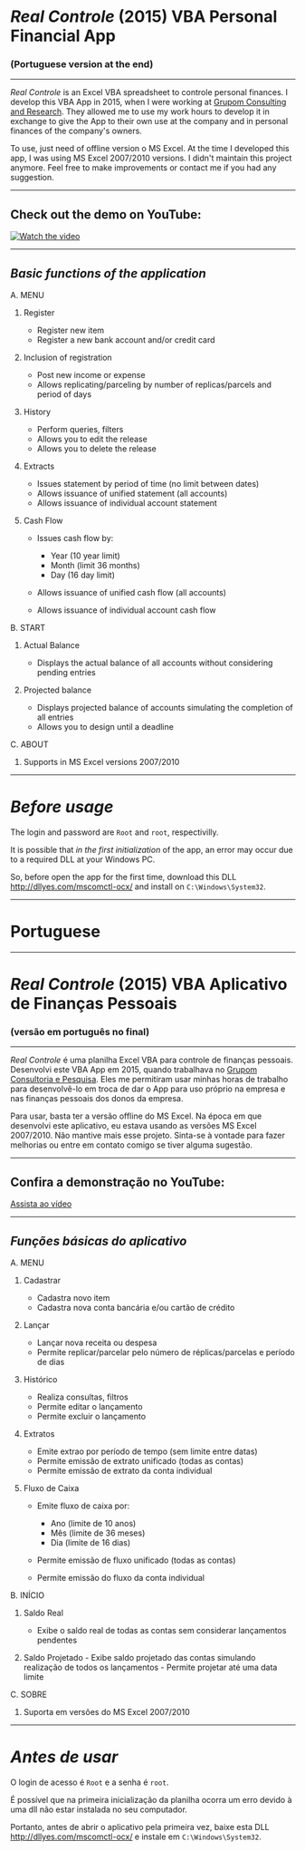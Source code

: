 # _Real Controle_ (2015) VBA Personal Financial App 
### (Portuguese version at the end)

---

_Real Controle_ is an Excel VBA spreadsheet to controle personal finances.
I develop this VBA App in 2015, when I were working at [Grupom Consulting and Research](https://grupom.com.br/). They allowed me to use my work hours to develop it in exchange to give the App to their own use at the company and in personal finances of the company's owners.


To use, just need of offline version o MS Excel. At the time I developed this app, I was using MS Excel 2007/2010 versions. 
I didn't maintain this project anymore. Feel free to make improvements or contact me if you had any suggestion.

---

## Check out the demo on YouTube:


[![Watch the video](https://img.youtube.com/vi/SPsAhvlN8bQ/hqdefault.jpg)](https://youtu.be/SPsAhvlN8bQ)


---

## *Basic functions of the application*

A. MENU

   1. Register
      - Register new item
      - Register a new bank account and/or credit card
     
   2. Inclusion of registration
      - Post new income or expense
      - Allows replicating/parceling by number of replicas/parcels and period of days
      
   3. History
      - Perform queries, filters
      - Allows you to edit the release
      - Allows you to delete the release
       
   4. Extracts
      - Issues statement by period of time (no limit between dates)
      - Allows issuance of unified statement (all accounts)
      - Allows issuance of individual account statement
      
   5. Cash Flow
      - Issues cash flow by:
        - Year (10 year limit)
        - Month (limit 36 months)
        - Day (16 day limit)
       
      - Allows issuance of unified cash flow (all accounts)
      - Allows issuance of individual account cash flow
    
B. START

   1. Actual Balance
      - Displays the actual balance of all accounts without considering pending entries
     
   2. Projected balance
      - Displays projected balance of accounts simulating the completion of all entries
      - Allows you to design until a deadline
     
C. ABOUT

   1. Supports in MS Excel versions 2007/2010
   
---

# *Before usage*

The login and password are `Root` and `root`, respectivilly.

It is possible that *in the first initialization* of the app, an error may occur due to a required DLL at your Windows PC.

So, before open the app for the first time, download this DLL http://dllyes.com/mscomctl-ocx/ and install on `C:\Windows\System32`.


--------------


# Portuguese


-------------

# _Real Controle_ (2015) VBA Aplicativo de Finanças Pessoais
### (versão em português no final)

---

_Real Controle_ é uma planilha Excel VBA para controle de finanças pessoais.
Desenvolvi este VBA App em 2015, quando trabalhava no [Grupom Consultoria e Pesquisa](https://grupom.com.br/). Eles me permitiram usar minhas horas de trabalho para desenvolvê-lo em troca de dar o App para uso próprio na empresa e nas finanças pessoais dos donos da empresa.


Para usar, basta ter a versão offline do MS Excel. Na época em que desenvolvi este aplicativo, eu estava usando as versões MS Excel 2007/2010.
Não mantive mais esse projeto. Sinta-se à vontade para fazer melhorias ou entre em contato comigo se tiver alguma sugestão.

---

## Confira a demonstração no YouTube:


[Assista ao vídeo](https://youtu.be/SPsAhvlN8bQ)


---

## *Funções básicas do aplicativo*


A. MENU

   1. Cadastrar
      - Cadastra novo item
      - Cadastra nova conta bancária e/ou cartão de crédito
   
   2. Lançar
      - Lançar nova receita ou despesa
      - Permite replicar/parcelar pelo número de réplicas/parcelas e período de dias
      
   3. Histórico
      - Realiza consultas, filtros
      - Permite editar o lançamento
      - Permite excluir o lançamento
      
   4. Extratos
      - Emite extrao por período de tempo (sem limite entre datas)
      - Permite emissão de extrato unificado (todas as contas)
      - Permite emissão de extrato da conta individual
      
   5. Fluxo de Caixa
      - Emite fluxo de caixa por:
        - Ano (limite de 10 anos)
        - Mês (limite de 36 meses)
        - Dia (limite de 16 dias)
        
      - Permite emissão de fluxo unificado (todas as contas)
      - Permite emissão do fluxo da conta individual
     
B. INÍCIO

   1. Saldo Real
      - Exibe o saldo real de todas as contas sem considerar lançamentos pendentes
    
   2. Saldo Projetado
     - Exibe saldo projetado das contas simulando realização de todos os lançamentos
     - Permite projetar até uma data limite
   
C. SOBRE

   1. Suporta em versões do MS Excel 2007/2010
    

   
---

# *Antes de usar*

O login de acesso é `Root` e a senha é `root`.

É possível que na primeira inicialização da planilha ocorra um erro devido à uma dll não estar instalada no seu computador. 

Portanto, antes de abrir o aplicativo pela primeira vez, baixe esta DLL http://dllyes.com/mscomctl-ocx/ e instale em `C:\Windows\System32`.


